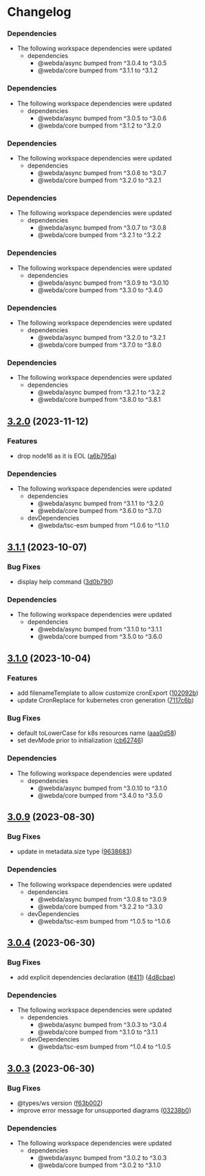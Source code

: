 # Changelog

### Dependencies

* The following workspace dependencies were updated
  * dependencies
    * @webda/async bumped from ^3.0.4 to ^3.0.5
    * @webda/core bumped from ^3.1.1 to ^3.1.2

### Dependencies

* The following workspace dependencies were updated
  * dependencies
    * @webda/async bumped from ^3.0.5 to ^3.0.6
    * @webda/core bumped from ^3.1.2 to ^3.2.0

### Dependencies

* The following workspace dependencies were updated
  * dependencies
    * @webda/async bumped from ^3.0.6 to ^3.0.7
    * @webda/core bumped from ^3.2.0 to ^3.2.1

### Dependencies

* The following workspace dependencies were updated
  * dependencies
    * @webda/async bumped from ^3.0.7 to ^3.0.8
    * @webda/core bumped from ^3.2.1 to ^3.2.2

### Dependencies

* The following workspace dependencies were updated
  * dependencies
    * @webda/async bumped from ^3.0.9 to ^3.0.10
    * @webda/core bumped from ^3.3.0 to ^3.4.0

### Dependencies

* The following workspace dependencies were updated
  * dependencies
    * @webda/async bumped from ^3.2.0 to ^3.2.1
    * @webda/core bumped from ^3.7.0 to ^3.8.0

### Dependencies

* The following workspace dependencies were updated
  * dependencies
    * @webda/async bumped from ^3.2.1 to ^3.2.2
    * @webda/core bumped from ^3.8.0 to ^3.8.1

## [3.2.0](https://github.com/loopingz/webda.io/compare/kubernetes-v3.1.1...kubernetes-v3.2.0) (2023-11-12)


### Features

* drop node16 as it is EOL ([a6b795a](https://github.com/loopingz/webda.io/commit/a6b795a76e5089a0cf81269c49e00131bc17c1a9))


### Dependencies

* The following workspace dependencies were updated
  * dependencies
    * @webda/async bumped from ^3.1.1 to ^3.2.0
    * @webda/core bumped from ^3.6.0 to ^3.7.0
  * devDependencies
    * @webda/tsc-esm bumped from ^1.0.6 to ^1.1.0

## [3.1.1](https://github.com/loopingz/webda.io/compare/kubernetes-v3.1.0...kubernetes-v3.1.1) (2023-10-07)


### Bug Fixes

* display help command ([3d0b790](https://github.com/loopingz/webda.io/commit/3d0b79090f1fc23e3d02a7e7b0c3ce023f85f586))


### Dependencies

* The following workspace dependencies were updated
  * dependencies
    * @webda/async bumped from ^3.1.0 to ^3.1.1
    * @webda/core bumped from ^3.5.0 to ^3.6.0

## [3.1.0](https://github.com/loopingz/webda.io/compare/kubernetes-v3.0.10...kubernetes-v3.1.0) (2023-10-04)


### Features

* add filenameTemplate to allow customize cronExport ([102092b](https://github.com/loopingz/webda.io/commit/102092b42fde28271e0ec5165000686522319d1a))
* update CronReplace for kubernetes cron generation ([7117c6b](https://github.com/loopingz/webda.io/commit/7117c6b74451c2f4501ecb44cfd317848a3d53ec))


### Bug Fixes

* default toLowerCase for k8s resources name ([aaa0d58](https://github.com/loopingz/webda.io/commit/aaa0d5844f12532d2eb3a5813968a730deb4d4d0))
* set devMode prior to initialization ([cb62746](https://github.com/loopingz/webda.io/commit/cb627464a23c9f0741a2353654f30b700676823c))


### Dependencies

* The following workspace dependencies were updated
  * dependencies
    * @webda/async bumped from ^3.0.10 to ^3.1.0
    * @webda/core bumped from ^3.4.0 to ^3.5.0

## [3.0.9](https://github.com/loopingz/webda.io/compare/kubernetes-v3.0.8...kubernetes-v3.0.9) (2023-08-30)


### Bug Fixes

* update in metadata.size type ([9638683](https://github.com/loopingz/webda.io/commit/9638683d18a642474d14a51ec3bab3a2ba7efeb3))


### Dependencies

* The following workspace dependencies were updated
  * dependencies
    * @webda/async bumped from ^3.0.8 to ^3.0.9
    * @webda/core bumped from ^3.2.2 to ^3.3.0
  * devDependencies
    * @webda/tsc-esm bumped from ^1.0.5 to ^1.0.6

## [3.0.4](https://github.com/loopingz/webda.io/compare/kubernetes-v3.0.3...kubernetes-v3.0.4) (2023-06-30)


### Bug Fixes

* add explicit dependencies declaration ([#411](https://github.com/loopingz/webda.io/issues/411)) ([4d8cbae](https://github.com/loopingz/webda.io/commit/4d8cbae4d6d31b62df98832591bc97ca77ae6a69))


### Dependencies

* The following workspace dependencies were updated
  * dependencies
    * @webda/async bumped from ^3.0.3 to ^3.0.4
    * @webda/core bumped from ^3.1.0 to ^3.1.1
  * devDependencies
    * @webda/tsc-esm bumped from ^1.0.4 to ^1.0.5

## [3.0.3](https://github.com/loopingz/webda.io/compare/kubernetes-v3.0.2...kubernetes-v3.0.3) (2023-06-30)


### Bug Fixes

* @types/ws version ([f63b002](https://github.com/loopingz/webda.io/commit/f63b0025b72f96f4282fbd30232f02164134ed5e))
* improve error message for unsupported diagrams ([03238b0](https://github.com/loopingz/webda.io/commit/03238b072ad3525ed463212fc77463f958259f90))


### Dependencies

* The following workspace dependencies were updated
  * dependencies
    * @webda/async bumped from ^3.0.2 to ^3.0.3
    * @webda/core bumped from ^3.0.2 to ^3.1.0
